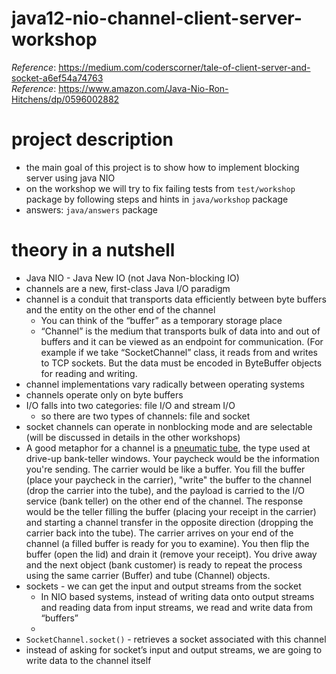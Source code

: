# java12-nio-channel-client-server-workshop

_Reference_: https://medium.com/coderscorner/tale-of-client-server-and-socket-a6ef54a74763  
_Reference_: https://www.amazon.com/Java-Nio-Ron-Hitchens/dp/0596002882

# project description
* the main goal of this project is to show how to implement blocking server using java NIO
* on the workshop we will try to fix failing tests from `test/workshop` package by following steps and hints in
`java/workshop` package
* answers: `java/answers` package

# theory in a nutshell
* Java NIO - Java New IO (not Java Non-blocking IO)
* channels are a new, first-class Java I/O paradigm
* channel is a conduit that transports data efficiently between byte buffers and the entity on the other end 
of the channel
    * You can think of the “buffer” as a temporary storage place
    * “Channel” is the medium that transports bulk of data into and out of buffers and it can be viewed as an endpoint for communication. (For example if we take “SocketChannel” class, it reads from and writes to TCP sockets. But the data must be encoded in ByteBuffer objects for reading and writing.
* channel implementations vary radically between operating systems
* channels operate only on byte buffers
* I/O falls into two categories: file I/O and stream I/O
    * so there are two types of channels: file and socket
* socket channels can operate in nonblocking mode and are selectable (will be discussed in details in the other 
workshops)
* A good metaphor for a channel is a
  [pneumatic tube](https://en.wikipedia.org/wiki/Pneumatic_tube#In_money_transfer), 
  the type used at drive-up bank-teller windows. Your paycheck would be the information you're sending. 
  The carrier would be like a buffer. You fill the buffer (place your paycheck in the carrier), "write" the buffer to
  the channel (drop the carrier into the tube), and the payload is carried to the I/O service (bank
  teller) on the other end of the channel.
  The response would be the teller filling the buffer (placing your receipt in the carrier) and
  starting a channel transfer in the opposite direction (dropping the carrier back into the tube).
  The carrier arrives on your end of the channel (a filled buffer is ready for you to examine).
  You then flip the buffer (open the lid) and drain it (remove your receipt). You drive away and
  the next object (bank customer) is ready to repeat the process using the same carrier (Buffer)
  and tube (Channel) objects.
* sockets - we can get the input and output streams from the socket
    * In NIO based systems, instead of writing data onto output streams
      and reading data from input streams, we read and write data from “buffers”
    * 
* `SocketChannel.socket()` - retrieves a socket associated with this channel
* instead of asking for socket’s input and output streams, we are going to write data to the channel itself